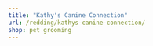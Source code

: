 ```yaml
---
title: "Kathy's Canine Connection"
url: /redding/kathys-canine-connection/
shop: pet grooming
---
```

